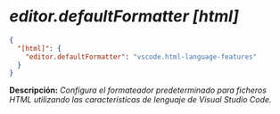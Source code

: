 <!-- Autor: Daniel Benjamin Perez Morales -->
<!-- GitHub: https://github.com/DanielBenjaminPerezMoralesDev13 -->
<!-- Gitlab: https://gitlab.com/DanielBenjaminPerezMoralesDev13 -->
<!-- Correo electrónico: danielperezdev@proton.me -->

# ***editor.defaultFormatter [html]***

```json
{
  "[html]": {
    "editor.defaultFormatter": "vscode.html-language-features"
  }
}
```

**Descripción:** *Configura el formateador predeterminado para ficheros HTML utilizando las características de lenguaje de Visual Studio Code.*
